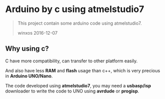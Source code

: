 # Arduino by c using atmelstudio7

> This project contain some arduino code using atmelstudio7.
>
> winxos 2016-12-07

## Why using c?

C have more compatibility, can transfer to other platform easily.

And also have less **RAM** and **flash** usage than c++, which is very precious in **Arduino UNO/Nano**.

The code developed using **atmelstudio7**, you may need a **usbasp/isp** downloader to write the code to UNO using **avrdude** or **progisp**.